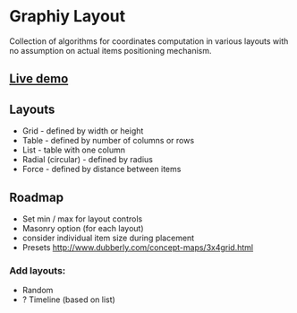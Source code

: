 ![[](https://travis-ci.org/Graphiy/layout.svg?branch=master)](https://travis-ci.org/Graphiy/layout)

# Graphiy Layout
Collection of algorithms for coordinates computation in various layouts with no assumption on actual items positioning mechanism.

## [Live demo](http://daviste.com/demo/graphiy-layout)

## Layouts
- Grid - defined by width or height
- Table - defined by number of columns or rows
- List - table with one column
- Radial (circular) - defined by radius
- Force - defined by distance between items

## Roadmap
- Set min / max for layout controls
- Masonry option (for each layout)
- consider individual item size during placement
- Presets http://www.dubberly.com/concept-maps/3x4grid.html

### Add layouts:
- Random
- ? Timeline (based on list)
